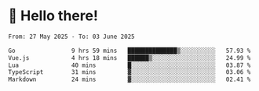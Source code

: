 # 👋 Hello there!

<!--START_SECTION:waka-->

```txt
From: 27 May 2025 - To: 03 June 2025

Go                9 hrs 59 mins   ██████████████▒░░░░░░░░░░   57.93 %
Vue.js            4 hrs 18 mins   ██████▒░░░░░░░░░░░░░░░░░░   24.99 %
Lua               40 mins         █░░░░░░░░░░░░░░░░░░░░░░░░   03.87 %
TypeScript        31 mins         ▓░░░░░░░░░░░░░░░░░░░░░░░░   03.06 %
Markdown          24 mins         ▓░░░░░░░░░░░░░░░░░░░░░░░░   02.41 %
```

<!--END_SECTION:waka-->
